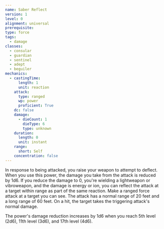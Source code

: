 ```yaml
---
name: Saber Reflect
version: 1
level: 0
alignment: universal
prerequisite: 
type: force
tags:
  - damage
classes:
  - consular
  - guardian
  - sentinel
  - adept
  - beguiler
mechanics:
  - castingTime:
      length: 1
      unit: reaction
    attack:
      type: ranged
      wp: power
      proficient: True
    dc: false
    damage:
      - dieCount: 1
        dieType: 6
        type: unknown
    duration:
      length: 0
      unit: instant
    range:
      short: Self
    concentration: false
---
```

In response to being attacked, you raise your weapon to attempt to deflect. When you use this power, the damage you take from the attack is reduced by 1d6. If you reduce the damage to 0, you're wielding a lightweapon or vibroweapon, and the damage is energy or ion, you can reflect the attack at a target within range as part of the same reaction. Make a ranged force attack at a target you can see. The attack has a normal range of 20 feet and a long range of 60 feet. On a hit, the target takes the triggering attack's normal damage. 

The power's damage reduction increases by 1d6 when you reach 5th level (2d6), 11th level (3d6), and 17th level (4d6).
    